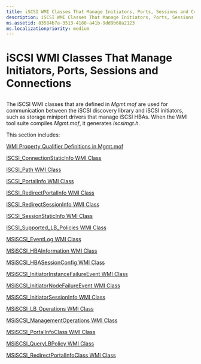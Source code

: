 ```yaml
---
title: iSCSI WMI Classes That Manage Initiators, Ports, Sessions and Connections
description: iSCSI WMI Classes That Manage Initiators, Ports, Sessions and Connections
ms.assetid: 83584b7a-3513-4180-a41b-9dd9b68a2123
ms.localizationpriority: medium
---
```


# iSCSI WMI Classes That Manage Initiators, Ports, Sessions and Connections


## <span id="ddk_iscsi_wmi_classes_that_define_the_interface_between_the_iscsi_disc"></span><span id="DDK_ISCSI_WMI_CLASSES_THAT_DEFINE_THE_INTERFACE_BETWEEN_THE_ISCSI_DISC"></span>


The iSCSI WMI classes that are defined in *Mgmt.mof* are used for communication between the iSCSI discovery library and iSCSI initiators, such as storage miniport drivers that manage iSCSI HBAs. When the WMI tool suite compiles *Mgmt.mof*, it generates *Iscsimgt.h*.

This section includes:

[WMI Property Qualifier Definitions in Mgmt.mof](wmi-property-qualifier-definitions-in-mgmt-mof.md)

[ISCSI\_ConnectionStaticInfo WMI Class](iscsi-connectionstaticinfo-wmi-class.md)

[ISCSI\_Path WMI Class](iscsi-path-wmi-class.md)

[ISCSI\_PortalInfo WMI Class](iscsi-portalinfo-wmi-class.md)

[ISCSI\_RedirectPortalInfo WMI Class](iscsi-redirectportalinfo-wmi-class.md)

[ISCSI\_RedirectSessionInfo WMI Class](iscsi-redirectsessioninfo-wmi-class.md)

[ISCSI\_SessionStaticInfo WMI Class](iscsi-sessionstaticinfo-wmi-class.md)

[ISCSI\_Supported\_LB\_Policies WMI Class](iscsi-supported-lb-policies-wmi-class.md)

[MSiSCSI\_EventLog WMI Class](msiscsi-eventlog-wmi-class.md)

[MSiSCSI\_HBAInformation WMI Class](msiscsi-hbainformation-wmi-class.md)

[MSiSCSI\_HBASessionConfig WMI Class](msiscsi-hbasessionconfig-wmi-class.md)

[MSiSCSI\_InitiatorInstanceFailureEvent WMI Class](msiscsi-initiatorinstancefailureevent-wmi-class.md)

[MSiSCSI\_InitiatorNodeFailureEvent WMI Class](msiscsi-initiatornodefailureevent-wmi-class.md)

[MSiSCSI\_InitiatorSessionInfo WMI Class](msiscsi-initiatorsessioninfo-wmi-class.md)

[MSiSCSI\_LB\_Operations WMI Class](msiscsi-lb-operations-wmi-class.md)

[MSiSCSI\_ManagementOperations WMI Class](msiscsi-managementoperations-wmi-class.md)

[MSiSCSI\_PortalInfoClass WMI Class](msiscsi-portalinfoclass-wmi-class.md)

[MSiSCSI\_QueryLBPolicy WMI Class](msiscsi-querylbpolicy-wmi-class.md)

[MSiSCSI\_RedirectPortalInfoClass WMI Class](msiscsi-redirectportalinfoclass-wmi-class.md)

 

 





